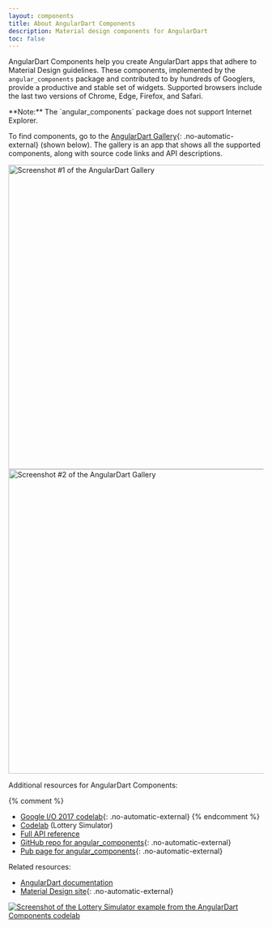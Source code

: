 ```yaml
---
layout: components
title: About AngularDart Components
description: Material design components for AngularDart
toc: false
---
```


AngularDart Components help you create AngularDart apps that
adhere to Material Design guidelines.
These components, implemented by the `angular_components` package and
contributed to by hundreds of Googlers,
provide a productive and stable set of widgets.
Supported browsers include the last two versions of
Chrome, Edge, Firefox, and Safari.

<aside class="alert-info alert" markdown="1">
**Note:** The `angular_components` package does not support Internet Explorer.
</aside>

To find components, go to the
[AngularDart Gallery]({{site.acx_gallery}}){: .no-automatic-external}
(shown below).
The gallery is an app that shows all the supported components,
along with source code links and API descriptions.

<a href="{{site.acx_gallery}}" class="no-automatic-external">
  <img src="{% asset angular_components_example-screenshot-1.png @path %}"
      alt="Screenshot #1 of the AngularDart Gallery" width="600">
</a>
<a href="{{site.acx_gallery}}" class="no-automatic-external">
  <img src="{% asset angular_components_example-screenshot-2.png @path %}"
      alt="Screenshot #2 of the AngularDart Gallery" width="600">
</a>

Additional resources for AngularDart Components:

{% comment %}
* [Google I/O 2017 codelab](https://codelabs.developers.google.com/codelabs/your-first-angulardart-web-app/){: .no-automatic-external}
{% endcomment %}
* [Codelab](/codelabs/angular_components) (Lottery Simulator)
* [Full API reference](/api?package=angular_components)
* [GitHub repo for angular_components](https://github.com/dart-lang/angular_components){: .no-automatic-external}
* [Pub page for angular_components]({{site.pub-pkg}}/angular_components){: .no-automatic-external}

Related resources:

* [AngularDart documentation](/angular)
* [Material Design site](https://www.material.io){: .no-automatic-external}

<a href="/codelabs/angular_components">
<img src="/codelabs/angular_components/images/app-final.png"
  class="centered"
  alt="Screenshot of the Lottery Simulator example from the AngularDart Components codelab">
</a>
